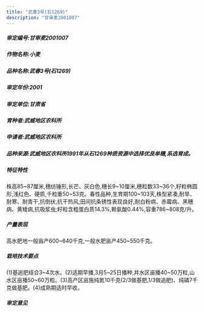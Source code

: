 ```yaml
---
title: "武春3号(石1269)"
description: "甘审麦2001007"
---
```

##### 审定编号:甘审麦2001007

##### 作物名称:小麦

##### 品种名称:武春3号(石1269)

##### 审定年份:2001

##### 审定单位:甘肃省

##### 育种者:武威地区农科所

##### 申请者:武威地区农科所

##### 品种来源:武威地区农科所1991年从石1269种质资源中选择优良单穗,系选育成。

##### 特征特性
株高85~87厘米,穗纺锤形,长芒、灰白色,穗长9~10厘米,穗粒数33~36个,籽粒椭圆形,浅红色、硬质,千粒重50~53克。春性品种,生育期100~103天,株型紧凑,耐旱、耐寒、耐青干,抗倒伏,抗干热风;田间抗条锈性表现良好,耐白粉病、赤霉病、黑穗病、黄矮病,抗吸浆虫;籽粒含粗蛋白质14.3%,赖氨酸0.44%,容重786~808克/升。

##### 产量表现
高水肥地一般亩产600~640千克,一般水肥亩产450~550千克。

##### 栽培技术要点
(1)基追肥结合3~4次水。(2)适期早播,3月5~25日播种,井水区亩播40~50万粒,山水区亩播50~60万粒。(3)高产区亩施纯氮10千克(2/3做基肥,1/3做追肥)、纯磷7千克做基肥。(4)成熟期适时早收。

##### 审定意见

